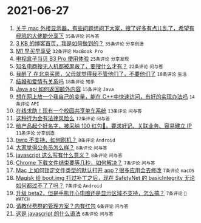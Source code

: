# 2021-06-27

1. [关于 mac 外接显示器，有些问题想问下大家，搜了好多有点儿乱了，希望有经验的大佬能分享下](https://www.v2ex.com/t/786015) `35条评论` `问与答`
1. [3 KB 的博客首页，我是如何做到的？](https://www.v2ex.com/t/786028) `35条评论` `分享创造`
1. [M1 早买早享受](https://www.v2ex.com/t/786045) `32条评论` `MacBook Pro`
1. [电视盒子当贝 B3 Pro 使用体验](https://www.v2ex.com/t/786036) `25条评论` `分享发现`
1. [知名电商搜无人机都被屏蔽了，要搜什么才有？](https://www.v2ex.com/t/786069) `22条评论` `问与答`
1. [我醉了 在北京买房，父母就觉得我不管他们了，不要他们了](https://www.v2ex.com/t/786073) `18条评论` `生活`
1. [结婚和爱情有关系吗](https://www.v2ex.com/t/786038) `18条评论` `知乎`
1. [Java api 如何返回额外内容](https://www.v2ex.com/t/786021) `15条评论` `Java`
1. [想在网上放一个我自己的变量，能在 C++中快速访问，有好的实现办法吗](https://www.v2ex.com/t/786052) `14条评论` `API`
1. [在线求助！现有一个校园共享单车系统](https://www.v2ex.com/t/786082) `13条评论` `问与答`
1. [这种行为会有法律风险么](https://www.v2ex.com/t/786067) `12条评论` `问与答`
1. [给产品起个好名字，被采纳 100 红包🧧。要求好记、关联业务、容易建立 IP](https://www.v2ex.com/t/786085) `11条评论` `分享创造`
1. [twrp 不支持，如何刷机？](https://www.v2ex.com/t/786086) `8条评论` `Android`
1. [大家觉得公务员怎么样？](https://www.v2ex.com/t/786066) `8条评论` `问与答`
1. [javascript 这么写有什么意义？](https://www.v2ex.com/t/786051) `8条评论` `问与答`
1. [Chrome 下载文件结束要等几秒，如何解决？](https://www.v2ex.com/t/786063) `7条评论` `问与答`
1. [Mac 上如何锁定文件类型的默认打开 app？很多应用会去修改](https://www.v2ex.com/t/786031) `7条评论` `macOS`
1. [Magisk 给 boot.img 打过补丁之后，现在 SafetyNet 的 basicIntegrity 无论如何都过不了了吗？](https://www.v2ex.com/t/786029) `7条评论` `Android`
1. [升级 beta2，但是手机开心电图还是显示区域不支持，怎么搞？](https://www.v2ex.com/t/786012) `7条评论` ` WATCH`
1. [请教付费群的管理方案？内有红包](https://www.v2ex.com/t/786059) `6条评论` `问与答`
1. [这是 javascript 的什么语法](https://www.v2ex.com/t/786022) `6条评论` `问与答`
